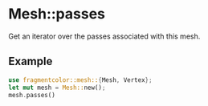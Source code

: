 # Mesh::passes

Get an iterator over the passes associated with this mesh.

## Example

```rust
use fragmentcolor::mesh::{Mesh, Vertex};
let mut mesh = Mesh::new();
mesh.passes()
```
